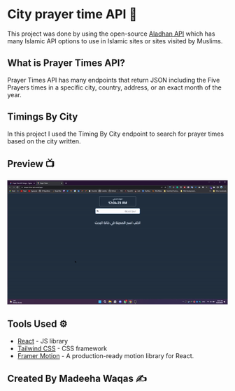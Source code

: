 # City prayer time API 🕌

This project was done by using the open-source [Aladhan API](https://aladhan.com/) which has many Islamic API options to use in Islamic sites or sites visited by Muslims.

## What is Prayer Times API?

Prayer Times API has many endpoints that return JSON including the Five Prayers times in a specific city, country, address, or an exact month of the year.

## Timings By City

In this project I used the Timing By City endpoint to search for prayer times based on the city written.

## Preview 📺

![App Preview](./public/preview1.gif)

## Tools Used ⚙️

- [React](https://reactjs.org/) - JS library
- [Tailwind CSS](https://tailwindcss.com/) - CSS framework
- [Framer Motion](https://www.framer.com/motion/) - A production-ready motion library for React.

## Created By Madeeha Waqas ✍️


